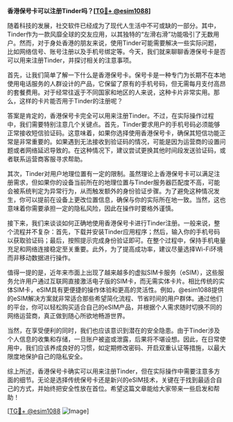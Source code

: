 **香港保号卡可以注册Tinder吗？[[TG💪+ @esim1088](https://t.me/s/esim1088)]**

随着科技的发展，社交软件已经成为了现代人生活中不可或缺的一部分。其中，Tinder作为一款风靡全球的交友应用，以其独特的“左滑右滑”功能吸引了无数用户。然而，对于身处香港的朋友来说，使用Tinder可能需要解决一些实际问题，比如网络信号、账号注册以及手机号绑定等。今天，我们就来聊聊香港保号卡是否可以用来注册Tinder，并探讨相关的注意事项。

首先，让我们简单了解一下什么是香港保号卡。保号卡是一种专门为长期不在本地使用电话服务的人群设计的产品，它保留了原有的手机号码，但无需每月支付高昂的套餐费用。对于经常往返于不同国家和地区的人来说，这种卡片非常实用。那么，这样的卡片能否用于Tinder的注册呢？

答案是肯定的，香港保号卡完全可以用来注册Tinder。不过，在实际操作过程中，我们需要特别注意几个关键点。首先，Tinder要求用户的手机号码必须能够正常接收短信验证码。这意味着，如果你选择使用香港保号卡，确保其短信功能正常是非常重要的。如果遇到无法接收到验证码的情况，可能是因为运营商的设置问题或者网络延迟导致的。在这种情况下，建议尝试更换其他时间段发送验证码，或者联系运营商客服寻求帮助。

其次，Tinder对用户地理位置有一定的限制。虽然理论上香港保号卡可以满足注册需求，但如果你的设备当前所在的地理位置与Tinder服务器匹配度不高，可能会被系统判定为异常行为，从而触发额外的身份验证步骤。为了避免这种情况发生，你可以提前在设备上更改位置信息，确保与你的实际所在地一致。当然，这也意味着你需要承担一定的隐私风险，因此在操作时要格外谨慎。

接下来，我们来谈谈如何正确地使用香港保号卡进行Tinder注册。一般来说，整个流程并不复杂：首先，下载并安装Tinder应用程序；然后，输入你的手机号码以获取验证码；最后，按照提示完成身份验证即可。在整个过程中，保持手机电量充足和网络连接稳定至关重要。此外，为了提高成功率，建议尽量选择Wi-Fi环境而非移动数据进行操作。

值得一提的是，近年来市面上出现了越来越多的虚拟SIM卡服务（eSIM），这些服务允许用户通过互联网直接激活电子版的SIM卡，而无需实体卡片。相比传统的实体SIM卡，eSIM具有更便捷的操作体验和更高的灵活性。例如，@esim1088提供的eSIM解决方案就非常适合那些希望简化流程、节省时间的用户群体。通过他们的平台，你可以轻松购买适合自己的eSIM产品，并根据个人需求随时切换不同的网络运营商，真正做到随心所欲地畅游世界。

当然，在享受便利的同时，我们也应该意识到潜在的安全隐患。由于Tinder涉及个人信息的收集和存储，一旦账户被盗或泄露，后果将不堪设想。因此，在日常使用中，我们应该养成良好的习惯，如定期修改密码、开启双重认证等措施，以最大限度地保护自己的隐私安全。

综上所述，香港保号卡确实可以用来注册Tinder，但在实际操作中需要注意多方面的细节。无论是选择传统保号卡还是新兴的eSIM技术，关键在于找到最适合自己的方式，并始终把安全性放在首位。希望这篇文章能给大家带来一些启发和帮助！

[[TG💪+ @esim1088](https://t.me/s/esim1088) ![Image](https://i.postimg.cc/4NQfJmqS/Snipaste-2025-05-13-00-14-12.png)]